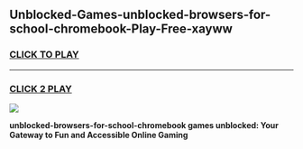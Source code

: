 
## Unblocked-Games-unblocked-browsers-for-school-chromebook-Play-Free-xayww
<h3>
<a href="https://premium76.site?title=unblocked-browsers-for-school-chromebook&ref=12A">CLICK TO PLAY</a></h3>
<hr>

<h3>
<a href="https://premium76.site?title=unblocked-browsers-for-school-chromebook&ref=12A">CLICK 2 PLAY</a>
  
</h3>

<a href="https://premium76.site?title=unblocked-browsers-for-school-chromebook&ref=12A"><img src="https://clearcache.store/games.png"></a>


**unblocked-browsers-for-school-chromebook games unblocked: Your Gateway to Fun and Accessible Online Gaming**
